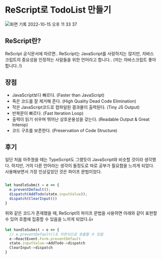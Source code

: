 # ReScript로 TodoList 만들기

![화면 기록 2022-10-15 오후 11 33 37](https://user-images.githubusercontent.com/60822846/195992097-a8bc402f-e9fb-4597-a773-2a5ed356a8dc.gif)

## ReScript란?

ReScript 공식문서에 따르면.. ReScript는 JavaScript를 사랑하지는 않지만, 자바스크립트의 중요성을 인정하는 사람들을 위한 언어라고 합니다.. (저는 자바스크립트 좋아합니다..!) 

## 장점
+ JavaScript보다 빠르다. (Faster than JavaScript)
+ 죽은 코드를 잘 제거해 준다. (High Quality Dead Code Elimination)
+ 작은 JavaScript코드로 컴파일된 결과물이 출력된다. (Tiny JS Output)
+ 반복문이 빠르다. (Fast Iteration Loop)
+ 출력이 읽기 쉬우며 뛰어난 상호운용성을 갖는다. (Readable Output & Great Interop)
+ 코드 구조를 보존한다. (Preservation of Code Structure)

## 후기
일단 처음 마주쳤을 때는 TypeScript도 그랬듯이 JavaScript와 비슷할 것이라 생각했다. 하지만, 거의 다른 언어라는 생각이 들정도로 따로 공부가 필요함을 느끼게 되었다. 사용해보면서 가장 인상깊었던 것은 파이프 문법이었다. 
```javascript

let handleSubmit = e => {
  e.preventDefault();
  dispatch(AddTodo(state.inputValue));
  dispatch(ClearInput())
}
```
위와 같은 코드가 존재했을 때, ReScript의 파이프 문법을 사용하면 아래와 같이 표현할 수 있어 흐름에 집중할 수 있음을 느끼게 되었다.👍
```javascript
let handleSubmit = e => {
  // e.preventDefault()도 이런식으로 호출할 수 있음
  e->ReactEvent.Form.preventDefault
  state.inputValue->AddTodo->dispatch
  ClearInput->dispatch
}
```
